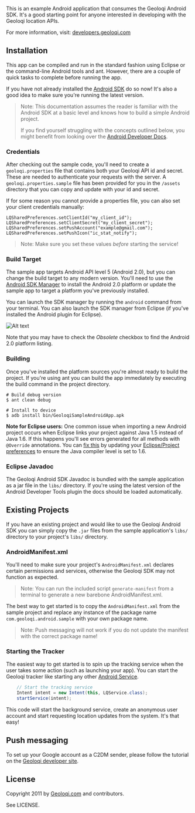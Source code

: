 This is an example Android application that consumes the Geoloqi
Android SDK. It's a good starting point for anyone interested in
developing with the Geoloqi location APIs.

For more information, visit: [developers.geoloqi.com][geoloqi-dev-site]

## Installation

This app can be compiled and run in the standard fashion using Eclipse or
the command-line Android tools and ant. However, there are a couple of
quick tasks to complete before running the app.

If you have not already installed the [Android SDK][android-sdk]
do so now! It's also a good idea to make sure you're running the latest version.

> Note: This documentation assumes the reader is familiar with the Android SDK
> at a basic level and knows how to build a simple Android project.
>
> If you find yourself struggling with the concepts outlined below, you might
> benefit from looking over the [Android Developer Docs][android-docs].

### Credentials

After checking out the sample code, you'll need to create a
`geoloqi.properties` file that contains both your Geoloqi API id
and secret. These are needed to authenticate your requests with the
server. A `geoloqi.properties.sample` file has been provided for you
in the `/assets` directory that you can copy and update with your
id and secret.

If for some reason you cannot provide a properties file, you can also
set your client credentials manually:

    LQSharedPreferences.setClientId("my_client_id");
    LQSharedPreferences.setClientSecret("my_client_secret");
    LQSharedPreferences.setPushAccount("example@gmail.com");
    LQSharedPreferences.setPushIcon("ic_stat_notify");

> Note: Make sure you set these values *before* starting the service!

### Build Target

The sample app targets Android API level 5 (Android 2.0), but you can change
the build target to any modern version. You'll need to use the 
[Android SDK Manager][android-sdk-components] to install the Android 2.0
platform or update the sample app to target a platform you've previously installed.

You can launch the SDK manager by running the `android` command from your
terminal. You can also launch the SDK manager from Eclipse (if you've installed
the Android plugin for Eclipse).

![Alt text](https://raw.github.com/geoloqi/Geoloqi-Android-SDK/master/docs/images/android-sdk-manager-20.png)

Note that you may have to check the *Obsolete* checkbox to find the Android 2.0
platform listing.

### Building

Once you've installed the platform sources you're almost ready to build the
project. If you're using ant you can build the app immediately by executing
the build command in the project directory.

    # Build debug version
    $ ant clean debug

    # Install to device
    $ adb install bin/GeoloqiSampleAndroidApp.apk

**Note for Eclipse users:** One common issue when importing a new Android project
occurs when Eclipse links your project against Java 1.5 instead of Java 1.6. If this
happens you'll see errors generated for all methods with `@Override` annotations.
You can [fix this][stackoverflow-override] by updating your [Eclipse/Project
preferences][eclipse-compiler-image] to ensure the Java compiler level is set to 1.6.

### Eclipse Javadoc

The Geoloqi Android SDK Javadoc is bundled with the sample application as
a jar file in the `libs/` directory. If you're using the latest version of
the Android Developer Tools plugin the docs should be loaded automatically.

## Existing Projects

If you have an existing project and would like to use the Geoloqi Android SDK
you can simply copy the `.jar` files from the sample application's `libs/`
directory to your project's `libs/` directory.

### AndroidManifest.xml

You'll need to make sure your project's `AndroidManifest.xml` declares
certain permissions and services, otherwise the Geoloqi SDK may
not function as expected.

> Note: You can run the included script `generate-manifest` from a
> terminal to generate a new barebone AndroidManifest.xml.

The best way to get started is to copy the `AndroidManifest.xml` from
the sample project and replace any instance of the package name
`com.geoloqi.android.sample` with your own package name.

> Note: Push messaging will not work if you do not update the manifest
> with the correct package name!

### Starting the Tracker

The easiest way to get started is to spin up the tracking service when
the user takes some action (such as launching your app). You can start
the Geoloqi tracker like starting any other [Android Service][android-service].

```java
    // Start the tracking service
    Intent intent = new Intent(this, LQService.class);
    startService(intent);
```

This code will start the background service, create an anonymous user
account and start requesting location updates from the system. It's that easy!

## Push messaging

To set up your Google account as a C2DM sender, please follow the
tutorial on the [Geoloqi developer site][push-messaging].

## License

Copyright 2011 by [Geoloqi.com][geoloqi-site] and contributors.

See LICENSE.

[geoloqi-site]: https://geoloqi.com/
[geoloqi-dev-site]: https://developers.geoloqi.com/
[android-docs]: http://developer.android.com/
[android-sdk]: http://developer.android.com/sdk/index.html
[android-sdk-components]: http://developer.android.com/sdk/adding-components.html
[android-service]: http://developer.android.com/reference/android/app/Service.html
[stackoverflow-override]: http://stackoverflow.com/a/1678170/772122
[eclipse-compiler-image]: https://raw.github.com/geoloqi/Geoloqi-Android-SDK/master/docs/images/eclipse-compiler.png
[push-messaging]: https://developers.geoloqi.com/android/push-notifications
